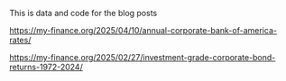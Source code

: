 This is data and code for the blog posts

https://my-finance.org/2025/04/10/annual-corporate-bank-of-america-rates/

https://my-finance.org/2025/02/27/investment-grade-corporate-bond-returns-1972-2024/
